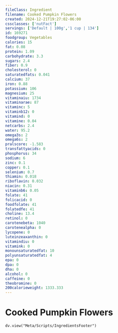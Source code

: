 ```yaml
---
fileClass: Ingredient
filename: Cooked Pumpkin Flowers
created: 2024-12-21T19:27:02-06:00
cssclasses: ['nutFact']
servings: ['Default | 100g','1 cup | 134']
id: 169271
foodgroup: Vegetables
calories: 15
fat: 0.08
protein: 1.09
carbohydrate: 3.3
sugars: 2.4
fiber: 0.9
cholesterol: 0
saturatedfats: 0.041
calcium: 37
iron: 0.88
potassium: 106
magnesium: 25
vitaminaiu: 1734
vitaminarae: 87
vitaminc: 5
vitaminb12: 0
vitamind: 0
vitamine: 0.04
netcarbs: 2.4
water: 95.2
omega3s: 2
omega6s: 2
pralscore: -1.583
transfattyacids: 0
phosphorus: 34
sodium: 6
zinc: 0.1
copper: 0.1
selenium: 0.7
thiamin: 0.018
riboflavin: 0.032
niacin: 0.31
vitaminb6: 0.05
folate: 41
folicacid: 0
foodfolate: 41
folatedfe: 41
choline: 13.4
retinol: 0
carotenebeta: 1040
carotenealpha: 0
lycopene: 0
luteinzeaxanthin: 0
vitamindiu: 0
vitamink: 0
monounsaturatedfat: 10
polyunsaturatedfat: 4
epa: 0
dpa: 0
dha: 0
alcohol: 0
caffeine: 0
theobromine: 0
200calorieweight: 1333.333
---
```


# Cooked Pumpkin Flowers

```dataviewjs
dv.view("Meta/Scripts/IngredientsFooter")
```